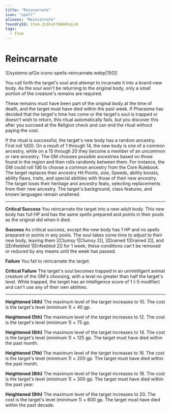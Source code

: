 ```yaml
---
title: "Reincarnate"
icon: "spell"
aliases: "Reincarnate"
foundryId: Item.2L6huh7OW4KhqLoN
tags:
  - Item
---
```


# Reincarnate
![[systems-pf2e-icons-spells-reincarnate.webp|150]]

You call forth the target's soul and attempt to incarnate it into a brand-new body. As the soul won't be returning to the original body, only a small portion of the creature's remains are required.

These remains must have been part of the original body at the time of death, and the target must have died within the past week. If Pharasma has decided that the target's time has come or the target's soul is trapped or doesn't wish to return, this ritual automatically fails, but you discover this after you succeed at the Religion check and can end the ritual without paying the cost.

If the ritual is successful, the target's new body has a random ancestry. First roll 1d20. On a result of 1 through 14, the new body is one of a common ancestry, while on a 15 through 20 they become a member of an uncommon or rare ancestry. The GM chooses possible ancestries based on those found in the region and then rolls randomly between them. For instance, the GM could roll 1d6 to choose a common ancestry from the Core Rulebook. The target replaces their ancestry Hit Points, size, Speeds, ability boosts, ability flaws, traits, and special abilities with those of their new ancestry. The target loses their heritage and ancestry feats, selecting replacements from their new ancestry. The target's background, class features, and known languages remain unaltered.

* * *

**Critical Success** You reincarnate the target into a new adult body. This new body has full HP and has the same spells prepared and points in their pools as the original did when it died.

**Success** As critical success, except the new body has 1 HP and no spells prepared or points in any pools. The soul takes some time to adjust to their new body, leaving them [[Clumsy 1|Clumsy 2]], [[Drained 1|Drained 2]], and [[Enfeebled 1|Enfeebled 2]] for 1 week; these conditions can't be removed or reduced by any means until the week has passed.

**Failure** You fail to reincarnate the target.

**Critical Failure** The target's soul becomes trapped in an unintelligent animal creature of the GM's choosing, with a level no greater than half the target's level. While trapped, the target has an Intelligence score of 1 (-5 modifier) and can't use any of their own abilities.

* * *

**Heightened (4th)** The maximum level of the target increases to 10. The cost is the target's level (minimum 1) × 40 gp.

**Heightened (5th)** The maximum level of the target increases to 12. The cost is the target's level (minimum 1) × 75 gp.

**Heightened (6th)** The maximum level of the target increases to 14. The cost is the target's level (minimum 1) × 125 gp. The target must have died within the past month.

**Heightened (7th)** The maximum level of the target increases to 16. The cost is the target's level (minimum 1) × 200 gp. The target must have died within the past month.

**Heightened (8th)** The maximum level of the target increases to 18. The cost is the target's level (minimum 1) × 300 gp. The target must have died within the past year.

**Heightened (9th)** The maximum level of the target increases to 20. The cost is the target's level (minimum 1) × 600 gp. The target must have died within the past decade.
